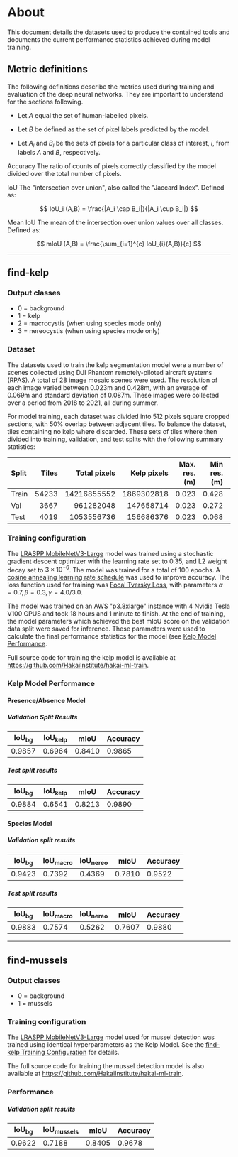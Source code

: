 # About

This document details the datasets used to produce the contained tools and documents the current performance statistics achieved
during model training.

## Metric definitions

The following definitions describe the metrics used during training and evaluation of the deep neural networks. They are
important to understand for the sections following.

- Let $A$ equal the set of human-labelled pixels.

- Let $B$ be defined as the set of pixel labels predicted by the model.

- Let $A_i$ and $B_i$ be the sets of pixels for a particular class of interest, $i$, from labels $A$ and $B$, respectively.

Accuracy
    The ratio of counts of pixels correctly classified by the model divided over the total number of pixels.


IoU
    The "intersection over union", also called the "Jaccard Index". Defined as:

$$
IoU_i (A,B) = \frac{|A_i \cap B_i|}{|A_i \cup B_i|}
$$

Mean IoU
    The mean of the intersection over union values over all classes. Defined as:

$$
mIoU (A,B) = \frac{\sum_{i=1}^{c} IoU_{i}(A,B)}{c}
$$

***

## find-kelp

### Output classes

- 0 = background
- 1 = kelp
- 2 = macrocystis (when using species mode only)
- 3 = nereocystis (when using species mode only)

### Dataset

The datasets used to train the kelp segmentation model were a number of scenes collected using DJI Phantom remotely-piloted
aircraft systems (RPAS). A total of 28 image mosaic scenes were used. The resolution of each image varied between
0.023m and 0.428m, with an average of 0.069m and standard deviation of 0.087m. These images were collected over a period from
2018 to 2021, all during summer.

For model training, each dataset was divided into 512 pixels square cropped sections, with 50% overlap between adjacent tiles.
To balance the dataset, tiles containing no kelp where discarded. These sets of tiles where then divided into training,
validation, and test splits with the following summary statistics:

[//]: # (TODO: Details about ground area covered)

| Split | Tiles | Total pixels | Kelp pixels | Max. res. (m) | Min res. (m) | Avg. res. (m) | Stdev. res. (m) |
|:------|------:|-------------:|------------:|--------------:|-------------:|--------------:|-----------------|
| Train | 54233 |  14216855552 |  1869302818 |         0.023 |        0.428 |         0.072 | 0.090           |
| Val   |  3667 |    961282048 |   147658714 |         0.023 |        0.272 |         0.091 | 0.121           |
| Test  |  4019 |   1053556736 |   156686376 |         0.023 |        0.068 |         0.040 | 0.020           |


[//]: # (TODO: Details about mussels dataset)


### Training configuration

The [LRASPP MobileNetV3-Large](https://arxiv.org/abs/1905.02244) model was trained using a stochastic gradient descent optimizer
with the learning rate set to $0.35$, and L2 weight decay set to $3 \times 10^{-6}$. The model was trained for a total
of 100 epochs. A [cosine annealing learning rate schedule](https://arxiv.org/abs/1608.03983) was used to improve accuracy.
The loss function used for training was [Focal Tversky Loss](https://arxiv.org/abs/1608.03983), with parameters $\alpha=0.7, \beta=0.3, \gamma=4.0 / 3.0$.

The model was trained on an AWS "p3.8xlarge" instance with 4 Nvidia Tesla V100 GPUS and took 18 hours and 1 minute to finish.
At the end of training, the model parameters which achieved the best mIoU score on the validation data split were saved for inference.
These parameters were used to calculate the final performance statistics for the model (see [Kelp Model Performance](./about.md#kelp-model-performance).

Full source code for training the kelp model is available at https://github.com/HakaiInstitute/hakai-ml-train.

### Kelp Model Performance

#### Presence/Absence Model

##### Validation Split Results

| IoU<sub>bg</sub> | IoU<sub>kelp</sub> | mIoU   | Accuracy |
|------------------|--------------------|--------|----------|
| 0.9857           | 0.6964             | 0.8410 | 0.9865   |

##### Test split results

| IoU<sub>bg</sub> | IoU<sub>kelp</sub> | mIoU   | Accuracy |
|------------------|--------------------|--------|----------|
| 0.9884           | 0.6541             | 0.8213 | 0.9890   |

#### Species Model

##### Validation split results

| IoU<sub>bg</sub> | IoU<sub>macro</sub> | IoU<sub>nereo</sub> | mIoU   | Accuracy |
|------------------|---------------------|---------------------|--------|----------|
| 0.9423           | 0.7392              | 0.4369              | 0.7810 | 0.9522   |

##### Test split results

| IoU<sub>bg</sub> | IoU<sub>macro</sub> | IoU<sub>nereo</sub> | mIoU   | Accuracy |
|------------------|---------------------|---------------------|--------|----------|
| 0.9883           | 0.7574              | 0.5262              | 0.7607 | 0.9880   |

***

## find-mussels

### Output classes

- 0 = background
- 1 = mussels

[//]: # (TODO: ### Dataset)

### Training configuration

The [LRASPP MobileNetV3-Large](https://arxiv.org/abs/1905.02244) model used for mussel detection was trained using identical
hyperparameters as the Kelp Model. See the [find-kelp Training Configuration](./about.md#training-configuration) for details.

The full source code for training the mussel detection model is also available at https://github.com/HakaiInstitute/hakai-ml-train.

### Performance

##### Validation split results

| IoU<sub>bg</sub> | IoU<sub>mussels</sub> | mIoU   | Accuracy |
|------------------|-----------------------|--------|----------|
| 0.9622           | 0.7188                | 0.8405 | 0.9678   |
